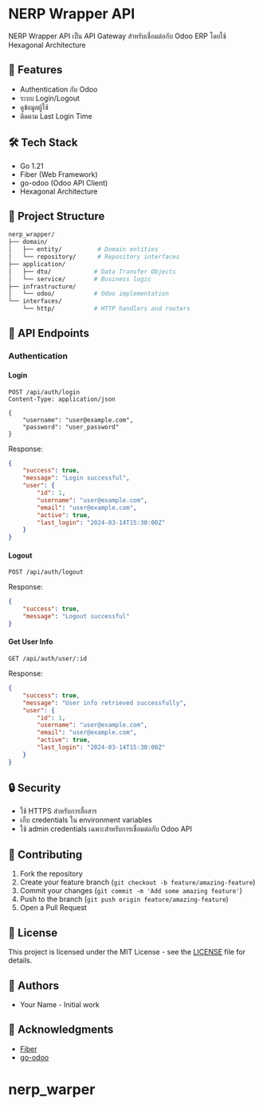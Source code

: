 # NERP Wrapper API

NERP Wrapper API เป็น API Gateway สำหรับเชื่อมต่อกับ Odoo ERP โดยใช้ Hexagonal Architecture

## 🚀 Features

- Authentication กับ Odoo
- ระบบ Login/Logout
- ดูข้อมูลผู้ใช้
- ติดตาม Last Login Time

## 🛠️ Tech Stack

- Go 1.21
- Fiber (Web Framework)
- go-odoo (Odoo API Client)
- Hexagonal Architecture

## 📁 Project Structure

```bash
nerp_wrapper/
├── domain/
│   ├── entity/          # Domain entities
│   └── repository/      # Repository interfaces
├── application/
│   ├── dto/            # Data Transfer Objects
│   └── service/        # Business logic
├── infrastructure/
│   └── odoo/           # Odoo implementation
└── interfaces/
    └── http/           # HTTP handlers and routers
```

## 📝 API Endpoints

### Authentication

#### Login

```http
POST /api/auth/login
Content-Type: application/json

{
    "username": "user@example.com",
    "password": "user_password"
}
```

Response:

```json
{
    "success": true,
    "message": "Login successful",
    "user": {
        "id": 1,
        "username": "user@example.com",
        "email": "user@example.com",
        "active": true,
        "last_login": "2024-03-14T15:30:00Z"
    }
}
```

#### Logout

```http
POST /api/auth/logout
```

Response:

```json
{
    "success": true,
    "message": "Logout successful"
}
```

#### Get User Info

```http
GET /api/auth/user/:id
```

Response:

```json
{
    "success": true,
    "message": "User info retrieved successfully",
    "user": {
        "id": 1,
        "username": "user@example.com",
        "email": "user@example.com",
        "active": true,
        "last_login": "2024-03-14T15:30:00Z"
    }
}
```

## 🔒 Security

- ใช้ HTTPS สำหรับการสื่อสาร
- เก็บ credentials ใน environment variables
- ใช้ admin credentials เฉพาะสำหรับการเชื่อมต่อกับ Odoo API

## 🤝 Contributing

1. Fork the repository
2. Create your feature branch (`git checkout -b feature/amazing-feature`)
3. Commit your changes (`git commit -m 'Add some amazing feature'`)
4. Push to the branch (`git push origin feature/amazing-feature`)
5. Open a Pull Request

## 📄 License

This project is licensed under the MIT License - see the [LICENSE](LICENSE) file for details.

## 👥 Authors

- Your Name - Initial work

## 🙏 Acknowledgments

- [Fiber](https://github.com/gofiber/fiber)
- [go-odoo](https://github.com/skilld-labs/go-odoo)
# nerp_warper
